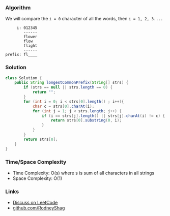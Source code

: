 ### Algorithm

We will compare the `i = 0` character of all the words, then `i = 1, 2, 3....`

```
     i: 012345
        ------
        flower
        flow
        flight
        ------
prefix: fl____
```

### Solution

```java
class Solution {
    public String longestCommonPrefix(String[] strs) {
        if (strs == null || strs.length == 0) {
            return "";
        }
        for (int i = 0; i < strs[0].length() ; i++){
            char c = strs[0].charAt(i);
            for (int j = 1; j < strs.length; j++) {
                if (i == strs[j].length() || strs[j].charAt(i) != c) {
                    return strs[0].substring(0, i);
                }
            }
        }
        return strs[0];
    }
}
```

### Time/Space Complexity

-  Time Complexity: O(s) where s is sum of all characters in all strings
- Space Complexity: O(1)

### Links

- [Discuss on LeetCode](https://leetcode.com/problems/longest-common-prefix/discuss/452063)
- [github.com/RodneyShag](https://github.com/RodneyShag)
